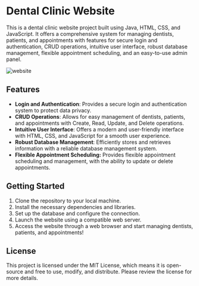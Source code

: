 # Dental Clinic Website
This is a dental clinic website project built using Java, HTML, CSS, and JavaScript. It offers a comprehensive system for managing dentists, patients, and appointments with features for secure login and authentication, CRUD operations, intuitive user interface, robust database management, flexible appointment scheduling, and an easy-to-use admin panel.

![website](dental_clinic.gif)

## Features
* **Login and Authentication**: Provides a secure login and authentication system to protect data privacy.
* **CRUD Operations**: Allows for easy management of dentists, patients, and appointments with Create, Read, Update, and Delete operations.
* **Intuitive User Interface**: Offers a modern and user-friendly interface with HTML, CSS, and JavaScript for a smooth user experience.
* **Robust Database Management**: Efficiently stores and retrieves information with a reliable database management system.
* **Flexible Appointment Scheduling:** Provides flexible appointment scheduling and management, with the ability to update or delete appointments.

## Getting Started
1. Clone the repository to your local machine. 
2. Install the necessary dependencies and libraries. 
3. Set up the database and configure the connection. 
4. Launch the website using a compatible web server. 
5. Access the website through a web browser and start managing dentists, patients, and appointments!

## License
This project is licensed under the MIT License, which means it is open-source and free to use, modify, and distribute. Please review the license for more details.
